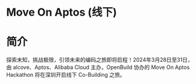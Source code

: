 # Move On Aptos (线下)

# 简介

探索未知，挑战极限，引领未来的编码之旅即将启程！2024年3月28日至31日，由 alcove、Aptos、Alibaba Cloud 主办，OpenBuild 协办的 Move On Aptos Hackathon 将在深圳开启线下 Co-Building 之旅。
